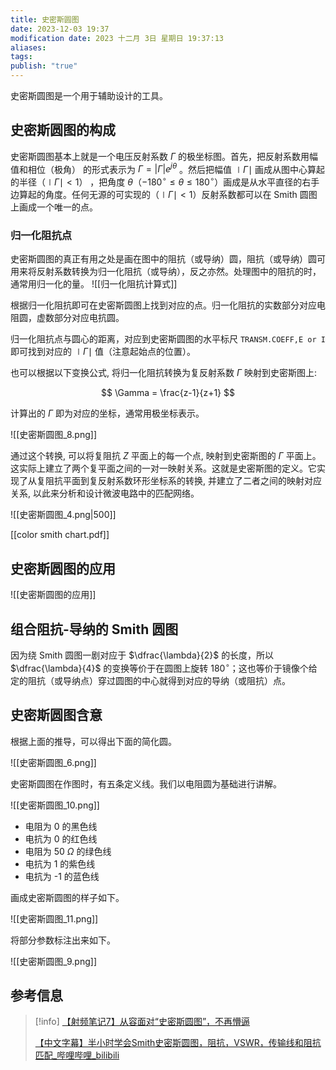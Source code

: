```yaml
---
title: 史密斯圆图
date: 2023-12-03 19:37
modification date: 2023 十二月 3日 星期日 19:37:13
aliases: 
tags: 
publish: "true"
---
```

史密斯圆图是一个用于辅助设计的工具。

## 史密斯圆图的构成

史密斯圆图基本上就是一个电压反射系数 $\Gamma$ 的极坐标图。首先，把反射系数用幅值和相位（极角） 的形式表示为 $\Gamma=|\Gamma|e^{j\theta}$ 。然后把幅值 $\mid\Gamma\mid$ 画成从图中心算起的半径（$\mid\Gamma\mid<1$） ，把角度 $\theta$（$-180^{\circ}\le \theta \le 180^{\circ}$）画成是从水平直径的右手边算起的角度。任何无源的可实现的（$\mid\Gamma\mid<1$）反射系数都可以在 Smith 圆图上画成一个唯一的点。

### 归一化阻抗点

史密斯圆图的真正有用之处是画在图中的阻抗（或导纳）圆，阻抗（或导纳）圆可用来将反射系数转换为归一化阻抗（或导纳），反之亦然。处理图中的阻抗的时，通常用归一化的量。
![[归一化阻抗计算式]]

根据归一化阻抗即可在史密斯圆图上找到对应的点。归一化阻抗的实数部分对应电阻圆，虚数部分对应电抗圆。

归一化阻抗点与圆心的距离，对应到史密斯圆图的水平标尺 `TRANSM.COEFF,E or I` 即可找到对应的 $\mid\Gamma\mid$ 值（注意起始点的位置）。

也可以根据以下变换公式, 将归一化阻抗转换为复反射系数 $\Gamma$ 映射到史密斯图上:

$$
\Gamma = \frac{z-1}{z+1}
$$

计算出的 $\Gamma$ 即为对应的坐标，通常用极坐标表示。

![[史密斯圆图_8.png]]

通过这个转换, 可以将复阻抗 $Z$ 平面上的每一个点, 映射到史密斯图的 $\Gamma$ 平面上。这实际上建立了两个复平面之间的一对一映射关系。这就是史密斯图的定义。它实现了从复阻抗平面到复反射系数环形坐标系的转换, 并建立了二者之间的映射对应关系, 以此来分析和设计微波电路中的匹配网络。

![[史密斯圆图_4.png|500]]

[[color smith chart.pdf]]

## 史密斯圆图的应用

![[史密斯圆图的应用]]

## 组合阻抗-导纳的 Smith 圆图

因为绕 Smith 圆图一剧对应于 $\dfrac{\lambda}{2}$ 的长度，所以 $\dfrac{\lambda}{4}$ 的变换等价于在圆图上旋转 $180^{\circ}$；这也等价于镜像个给定的阻抗（或导纳点）穿过圆图的中心就得到对应的导纳（或阻抗）点。

## 史密斯圆图含意

根据上面的推导，可以得出下面的简化圆。

![[史密斯圆图_6.png]]

史密斯圆图在作图时，有五条定义线。我们以电阻圆为基础进行讲解。

![[史密斯圆图_10.png]]

- 电阻为 0 的黑色线
- 电抗为 0 的红色线
- 电阻为 50 $\Omega$ 的绿色线
- 电抗为 1 的紫色线
- 电抗为 -1 的蓝色线

画成史密斯圆图的样子如下。

![[史密斯圆图_11.png]]

将部分参数标注出来如下。

![[史密斯圆图_9.png]]

## 参考信息

>[!info]
>[【射频笔记7】从容面对“史密斯圆图”，不再懵逼](https://mp.weixin.qq.com/s?__biz=MzAxNDAyMzc0Mg==&mid=2683460255&idx=7&sn=117e561a803f6edacecf4e5e26fe84d0&scene=21#wechat_redirect)
>
>[【中文字幕】半小时学会Smith史密斯圆图，阻抗，VSWR，传输线和阻抗匹配\_哔哩哔哩\_bilibili](https://www.bilibili.com/video/BV1u7411x79k/?spm_id_from=333.788.recommend_more_video.-1&vd_source=888a216de9bc720d4e19932bc33870d8)
>
